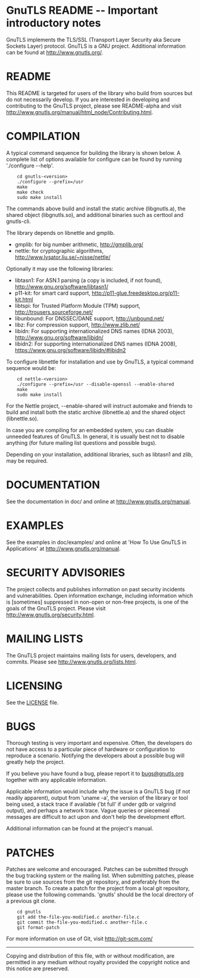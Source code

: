 GnuTLS README -- Important introductory notes
=============================================

GnuTLS implements the TLS/SSL (Transport Layer Security aka Secure
Sockets Layer) protocol.  GnuTLS is a GNU project.  Additional
information can be found at <http://www.gnutls.org/>.


README
======

This README is targeted for users of the library who build from
sources but do not necessarily develop.  If you are interested
in developing and contributing to the GnuTLS project, please
see README-alpha and visit
http://www.gnutls.org/manual/html_node/Contributing.html.


COMPILATION
===========

A typical command sequence for building the library is shown below.
A complete list of options available for configure can be found
by running './configure --help'.

```
    cd gnutls-<version>
    ./configure --prefix=/usr
    make
    make check
    sudo make install
```

The commands above build and install the static archive (libgnutls.a),
the shared object (libgnutls.so), and additional binaries such as certtool 
and gnutls-cli.

The library depends on libnettle and gmplib. 
* gmplib: for big number arithmetic, http://gmplib.org/
* nettle: for cryptographic algorithms, http://www.lysator.liu.se/~nisse/nettle/

Optionally it may use the following libraries:
* libtasn1: For ASN.1 parsing (a copy is included, if not found), http://www.gnu.org/software/libtasn1/
* p11-kit: for smart card support, http://p11-glue.freedesktop.org/p11-kit.html
* libtspi: for Trusted Platform Module (TPM) support, http://trousers.sourceforge.net/
* libunbound: For DNSSEC/DANE support, http://unbound.net/
* libz: For compression support, http://www.zlib.net/
* libidn: For supporting internationalized DNS names (IDNA 2003), http://www.gnu.org/software/libidn/
* libidn2: For supporting internationalized DNS names (IDNA 2008), https://www.gnu.org/software/libidn/#libidn2

To configure libnettle for installation and use by GnuTLS, a typical
command sequence would be:

```
    cd nettle-<version>
    ./configure --prefix=/usr --disable-openssl --enable-shared
    make
    sudo make install
```

For the Nettle project, --enable-shared will instruct automake and
friends to build and install both the static archive (libnettle.a)
and the shared object (libnettle.so).

In case you are compiling for an embedded system, you can disable
unneeded features of GnuTLS.  In general, it is usually best not to
disable anything (for future mailing list questions and possible bugs).

Depending on your installation, additional libraries, such as libtasn1
and zlib, may be required.


DOCUMENTATION
=============

See the documentation in doc/ and online at
http://www.gnutls.org/manual.


EXAMPLES
========

See the examples in doc/examples/ and online at 'How To Use GnuTLS in
Applications' at http://www.gnutls.org/manual.


SECURITY ADVISORIES
===================

The project collects and publishes information on past security
incidents and vulnerabilities.  Open information exchange, including
information which is [sometimes] suppressed in non-open or non-free
projects, is one of the goals of the GnuTLS project.  Please visit
http://www.gnutls.org/security.html.


MAILING LISTS
=============

The GnuTLS project maintains mailing lists for users, developers, and
commits.  Please see http://www.gnutls.org/lists.html.


LICENSING
=========

See the [LICENSE](LICENSE) file.


BUGS
====

Thorough testing is very important and expensive.  Often, the 
developers do not have access to a particular piece of hardware or 
configuration to reproduce a scenario.  Notifying the developers about a 
possible bug will greatly help the project.  

If you believe you have found a bug, please report it to bugs@gnutls.org
together with any applicable information. 

Applicable information would include why the issue is a GnuTLS bug (if
not readily apparent), output from 'uname -a', the version of the library or
tool being used, a stack trace if available ('bt full' if under gdb or
valgrind output), and perhaps a network trace.  Vague queries or piecemeal 
messages are difficult to act upon and don't help the development effort.

Additional information can be found at the project's manual.


PATCHES
=======

Patches are welcome and encouraged. Patches can be submitted through the 
bug tracking system or the mailing list.  When submitting patches, please 
be sure to use sources from the git repository, and preferably from the 
master branch.  To create a patch for the project from a local git repository, 
please use the following commands. 'gnutls' should be the local directory 
of a previous git clone.

```
    cd gnutls
    git add the-file-you-modified.c another-file.c
    git commit the-file-you-modified.c another-file.c
    git format-patch
```

For more information on use of Git, visit http://git-scm.com/

----------------------------------------------------------------------
Copying and distribution of this file, with or without modification,
are permitted in any medium without royalty provided the copyright
notice and this notice are preserved.
